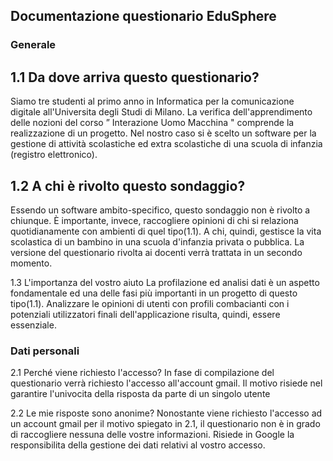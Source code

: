 Documentazione questionario EduSphere  
----------------

### Generale  
## 1.1 Da dove arriva questo questionario?
Siamo tre studenti al primo anno in Informatica per la comunicazione digitale all'Universita degli Studi di Milano. La verifica dell'apprendimento delle nozioni del corso ” Interazione Uomo Macchina " comprende la realizzazione di un progetto. Nel nostro caso si è scelto un software per la gestione di attività scolastiche ed extra scolastiche di una scuola di infanzia (registro elettronico).

## 1.2 A chi è rivolto questo sondaggio?
Essendo un software ambito-specifico, questo sondaggio non è rivolto a chiunque. È importante, invece, raccogliere opinioni di chi si relaziona quotidianamente con ambienti di quel tipo(1.1).
A chi, quindi, gestisce la vita scolastica di un bambino in una scuola d'infanzia privata o pubblica. La versione del questionario rivolta ai docenti verrà trattata in un secondo momento.

1.3 L'importanza del vostro aiuto
La profilazione ed analisi dati è un aspetto fondamentale ed una delle fasi più importanti in un progetto di questo tipo(1.1). Analizzare le opinioni di utenti con profili combacianti con i potenziali utilizzatori finali dell'applicazione risulta, quindi, essere essenziale.

### Dati personali  
2.1 Perché viene richiesto l'accesso?
In fase di compilazione del questionario verrà richiesto l'accesso all'account gmail. Il motivo risiede nel garantire l'univocita della risposta da parte di un singolo utente

2.2 Le mie risposte sono anonime?
Nonostante viene richiesto l'accesso ad un account gmail per il motivo spiegato in 2.1, il questionario non è in grado di raccogliere nessuna delle vostre informazioni. Risiede in Google la responsibilita della gestione dei dati relativi al vostro accesso. 
